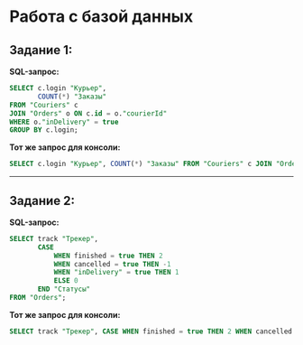 # Работа с базой данных

## Задание 1:

**SQL-запрос:**

```sql
SELECT c.login "Курьер",
       COUNT(*) "Заказы"
FROM "Couriers" c
JOIN "Orders" o ON c.id = o."courierId"
WHERE o."inDelivery" = true
GROUP BY c.login;
```

**Тот же запрос для консоли:**

```sql
SELECT c.login "Курьер", COUNT(*) "Заказы" FROM "Couriers" c JOIN "Orders" o ON c.id = o."courierId" WHERE o."inDelivery" = true GROUP BY c.login;
```

---

## Задание 2:

**SQL-запрос:**

```sql
SELECT track "Трекер",
       CASE 
           WHEN finished = true THEN 2
           WHEN canсelled = true THEN -1
           WHEN "inDelivery" = true THEN 1
           ELSE 0
       END "Статусы"
FROM "Orders";
```

**Тот же запрос для консоли:**

```sql
SELECT track "Трекер", CASE WHEN finished = true THEN 2 WHEN cancelled = true THEN -1 WHEN "inDelivery" = true THEN 1 ELSE 0 END "Статусы" FROM "Orders";
```